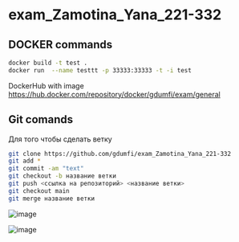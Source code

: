 # exam_Zamotina_Yana_221-332

## DOCKER commands
```sh
docker build -t test .
docker run  --name testtt -p 33333:33333 -t -i test
```
DockerHub with image https://hub.docker.com/repository/docker/gdumfi/exam/general
## Git comands
Для того чтобы сделать ветку
```sh
git clone https://github.com/gdumfi/exam_Zamotina_Yana_221-332
git add *
git commit -am "text" 
git checkout -b название ветки
git push <ссылка на репозиторий> <название ветки>
git checkout main
git merge название ветки
```
![image](https://github.com/gdumfi/exam_Zamotina_Yana_221-332/assets/44841897/e4efe63a-c437-4631-a468-363c9b4f29cb)

![image](https://github.com/gdumfi/exam_Zamotina_Yana_221-332/assets/44841897/e7a7c60d-7304-463d-bc87-072cfbca6539)


